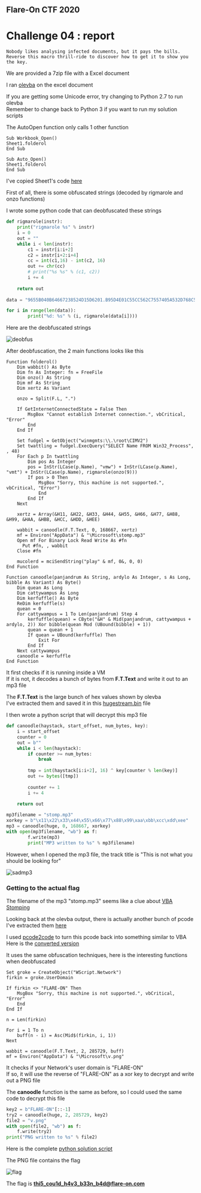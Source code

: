 ## Flare-On CTF 2020
# Challenge 04 : report

```
Nobody likes analysing infected documents, but it pays the bills. 
Reverse this macro thrill-ride to discover how to get it to show you the key.
```

We are provided a 7zip file with a Excel document

I ran [olevba](http://www.decalage.info/python/oletools) on the excel document  

If you are getting some Unicode error, try changing to Python 2.7 to run olevba  
Remember to change back to Python 3 if you want to run my solution scripts

The AutoOpen function only calls 1 other function

```vbs
Sub Workbook_Open()
Sheet1.folderol
End Sub

Sub Auto_Open()
Sheet1.folderol
End Sub
```

I've copied Sheet1's code [here](sheet1.vbs)

First of all, there is some obfuscated strings (decoded by rigmarole and onzo functions)

I wrote some python code that can deobfuscated these strings

```py
def rigmarole(instr):
    print("rigmarole %s" % instr)
    i = 0
    out = ""
    while i < len(instr):
        c1 = instr[i:i+2]
        c2 = instr[i+2:i+4]
        cc = int(c1,16) - int(c2, 16)
        out += chr(cc)
        # print("%s %s" % (c1, c2))
        i += 4
        
    return out
		
data = "9655B040B64667238524D15D6201.B95D4E01C55CC562C7557405A532D768C55FA12DD074DC697A06E172992CAF3F8A5C7306B7476B38.C555AC40A7469C234424.853FA85C470699477D3851249A4B9C4E.A855AF40B84695239D24895D2101D05CCA62BE5578055232D568C05F902DDC74D2697406D7724C2CA83FCF5C2606B547A73898246B4BC14E941F9121D464D263B947EB77D36E7F1B8254.853FA85C470699477D3851249A4B9C4E.9A55B240B84692239624.CC55A940B44690238B24CA5D7501CF5C9C62B15561056032C468D15F9C2DE374DD696206B572752C8C3FB25C3806.A8558540924668236724B15D2101AA5CC362C2556A055232AE68B15F7C2DC17489695D06DB729A2C723F8E5C65069747AA389324AE4BB34E921F9421.CB55A240B5469B23.AC559340A94695238D24CD5D75018A5CB062BA557905A932D768D15F982D.D074B6696F06D5729E2CAE3FCF5C7506AD47AC388024C14B7C4E8F1F8F21CB64".split(".")

for i in range(len(data)):
		print("%d: %s" % (i, rigmarole(data[i])))
```

Here are the deobfuscated strings 

![deobfus](img/01.png)

After deobfuscation, the 2 main functions looks like this

```vbs
Function folderol()
    Dim wabbit() As Byte
    Dim fn As Integer: fn = FreeFile
    Dim onzo() As String
    Dim mf As String
    Dim xertz As Variant
    
    onzo = Split(F.L, ".")
    
    If GetInternetConnectedState = False Then
        MsgBox "Cannot establish Internet connection.", vbCritical, "Error"
        End
    End If

    Set fudgel = GetObject("winmgmts:\\.\root\CIMV2")
    Set twattling = fudgel.ExecQuery("SELECT Name FROM Win32_Process", , 48)
    For Each p In twattling
        Dim pos As Integer
        pos = InStr(LCase(p.Name), "vmw") + InStr(LCase(p.Name), "vmt") + InStr(LCase(p.Name), rigmarole(onzo(9)))
        If pos > 0 Then
            MsgBox "Sorry, this machine is not supported.", vbCritical, "Error")
            End
        End If
    Next 
        
    xertz = Array(&H11, &H22, &H33, &H44, &H55, &H66, &H77, &H88, &H99, &HAA, &HBB, &HCC, &HDD, &HEE)

    wabbit = canoodle(F.T.Text, 0, 168667, xertz)
    mf = Environ("AppData") & "\Microsoft\stomp.mp3"
    Open mf For Binary Lock Read Write As #fn
      Put #fn, , wabbit
    Close #fn
    
    mucolerd = mciSendString("play" & mf, 0&, 0, 0)
End Function

Function canoodle(panjandrum As String, ardylo As Integer, s As Long, bibble As Variant) As Byte()
    Dim quean As Long
    Dim cattywampus As Long
    Dim kerfuffle() As Byte
    ReDim kerfuffle(s)
    quean = 0
    For cattywampus = 1 To Len(panjandrum) Step 4
        kerfuffle(quean) = CByte("&H" & Mid(panjandrum, cattywampus + ardylo, 2)) Xor bibble(quean Mod (UBound(bibble) + 1))
        quean = quean + 1
        If quean = UBound(kerfuffle) Then
            Exit For
        End If
    Next cattywampus
    canoodle = kerfuffle
End Function
```

It first checks if it is running inside a VM  
If it is not, it decodes a bunch of bytes from **F.T.Text** and write it out to an mp3 file

The **F.T.Text** is the large bunch of hex values shown by olevba  
I've extracted them and saved it in this [hugestream.bin](hugestream.bin) file

I then wrote a python script that will decrypt this mp3 file

```py
def canoodle(haystack, start_offset, num_bytes, key):
    i = start_offset
    counter = 0
    out = b""
    while i < len(haystack):
        if counter >= num_bytes:
            break
        
        tmp = int(haystack[i:i+2], 16) ^ key[counter % len(key)]
        out += bytes([tmp])
        
        counter += 1
        i += 4
        
    return out

mp3filename = "stomp.mp3"
xorkey = b"\x11\x22\x33\x44\x55\x66\x77\x88\x99\xaa\xbb\xcc\xdd\xee"
mp3 = canoodle(huge, 0, 168667, xorkey)
with open(mp3filename, "wb") as f:
		f.write(mp3)
		print("MP3 written to %s" % mp3filename)
```

However, when I opened the mp3 file, the track title is "This is not what you should be looking for"

![sadmp3](img/02.png)

### Getting to the actual flag

The filename of the mp3 "stomp.mp3" seems like a clue about [VBA Stomping](https://vbastomp.com/)

Looking back at the olevba output, there is actually another bunch of pcode  
I've extracted them [here](ThisWorkbook.pcode)

I used [pcode2code](https://pypi.org/project/pcode2code/) to turn this pcode back into something similar to VBA  
Here is the [converted version](ThisWorkbook.vbs)

It uses the same obfuscation techniques, here is the interesting functions when deobfuscated 

```vba
Set groke = CreateObject("WScript.Network")
firkin = groke.UserDomain

If firkin <> "FLARE-ON" Then
	MsgBox "Sorry, this machine is not supported.", vbCritical, "Error"
	End
End If

n = Len(firkin)

For i = 1 To n
	buff(n - i) = Asc(Mid$(firkin, i, 1))
Next

wabbit = canoodle(F.T.Text, 2, 285729, buff)
mf = Environ("AppData") & "\Microsoft\v.png"
```

It checks if your Network's user domain is "FLARE-ON"  
If so, it will use the reverse of "FLARE-ON" as a xor key to decrypt and write out a PNG file

The **canoodle** function is the same as before, so I could used the same code to decrypt this file

```py
key2 = b"FLARE-ON"[::-1]
try2 = canoodle(huge, 2, 285729, key2)
file2 = "v.png"
with open(file2, "wb") as f:
    f.write(try2)
print("PNG written to %s" % file2)
```

Here is the complete [python solution script](soln.py)

The PNG file contains the flag

![flag](img/flag.png)

The flag is **thi5_cou1d_h4v3_b33n_b4d@flare-on.com**
